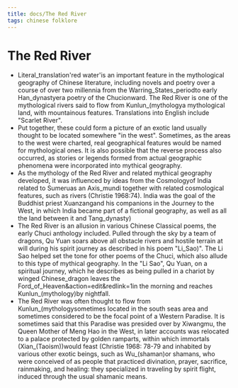 ```yaml
---
title: docs/The Red River
tags: chinese folklore
---
```


# The Red River
- Literal_translation'red water'is an important feature in the mythological geography of Chinese literature, including novels and poetry over a course of over two millennia from the Warring_States_periodto early Han_dynastyera poetry of the Chucionward. The Red River is one of the mythological rivers said to flow from Kunlun_(mythologya mythological land, with mountainous features. Translations into English include "Scarlet River".
- Put together, these could form a picture of an exotic land usually thought to be located somewhere "in the west". Sometimes, as the areas to the west were charted, real geographical features would be named for mythological ones. It is also possible that the reverse process also occurred, as stories or legends formed from actual geographic phenomena were incorporated into mythical geography.
- As the mythology of the Red River and related mythical geography developed, it was influenced by ideas from the Cosmologyof India related to Sumeruas an Axis_mundi together with related cosmological features, such as rivers (Christie 1968:74). India was the goal of the Buddhist priest Xuanzangand his companions in the Journey to the West, in which India became part of a fictional geography, as well as all the land between it and Tang_dynasty)
- The Red River is an allusion in various Chinese Classical poems, the early Chuci anthology included. Pulled through the sky by a team of dragons, Qu Yuan soars above all obstacle rivers and hostile terrain at will during his spirit journey as described in his poem "Li_Sao)". The Li Sao helped set the tone for other poems of the Chuci, which also allude to this type of mythical geography. In the "Li Sao", Qu Yuan, on a spiritual journey, which he describes as being pulled in a chariot by winged Chinese_dragon leaves the Ford_of_Heaven&action=edit&redlink=1in the morning and reaches Kunlun_(mythology)by nightfall.
- The Red River was often thought to flow from Kunlun_(mythologysometimes located in the south seas area and sometimes considered to be the focal point of a Western Paradise. It is sometimes said that this Paradise was presided over by Xiwangmu, the Queen Mother of Meng Hao in the West, in later accounts was relocated to a palace protected by golden ramparts, within which immortals (Xian_(Taoism))would feast (Christie 1968: 78-79 and inhabited by various other exotic beings, such as Wu_(shaman)or shamans, who were conceived of as people that practiced divination, prayer, sacrifice, rainmaking, and healing: they specialized in traveling by spirit flight, induced through the usual shamanic means.